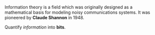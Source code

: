 Information theory is a field which was originally designed as a mathematical basis for modeling noisy communications systems. It was pioneered by **Claude Shannon** in 1948.

Quantify *information* into **bits**.